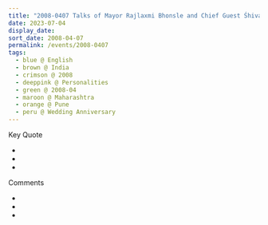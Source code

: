 ```yaml
---
title: "2008-0407 Talks of Mayor Rajlaxmi Bhonsle and Chief Guest Śhivaśhāhīra Bābāsāheb Purandare, 61st Wedding Anniversary, Auditorium, Bal Gandharva Rang Mandir, Pune Municipal Corporation, Pune, Maharashtra, India"
date: 2023-07-04
display_date: 
sort_date: 2008-04-07
permalink: /events/2008-0407
tags:
  - blue @ English
  - brown @ India
  - crimson @ 2008
  - deeppink @ Personalities
  - green @ 2008-04
  - maroon @ Maharashtra
  - orange @ Pune
  - peru @ Wedding Anniversary
---
```


<div class="main">
  <div class="wave-list">
    <div class="title">
      <div class="text" style="--color: green">
        Key Quote
      </div>
    </div>
    <ul class="list">
        <li class="item" data-color-BlanchedAlmond>
        </li>
        <li class="item" style="--color: Lavender">
        </li>
        <li class="item" style="--color: BlanchedAlmond">
        </li>
      </ul>
  </div>
</div>

<div class="main">
  <div class="wave-list">
    <div class="title">
      <div class="text" style="--color: green">
        Comments
      </div>
    </div>
    <ul class="list">
        <li class="item" data-color-Ivory>
        </li>
        <li class="item" style="--color: PaleTurquiose">
        </li>
        <li class="item" style="--color: Ivory">
        </li>
      </ul>
  </div>
</div>